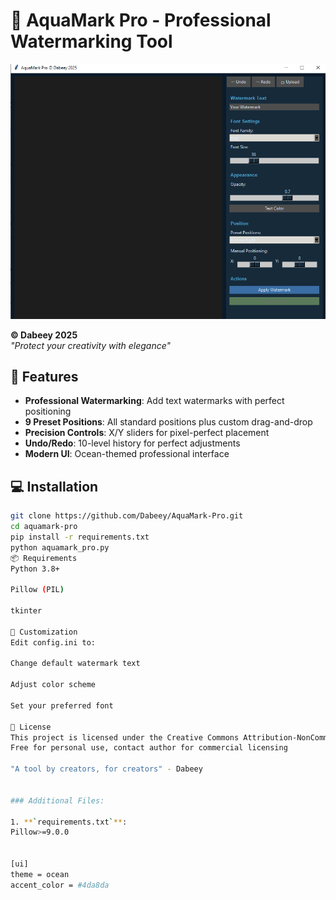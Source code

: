 # 🌊 AquaMark Pro - Professional Watermarking Tool

![AquaMark Pro Screenshot](screenshot.png)

**© Dabeey 2025**  
*"Protect your creativity with elegance"*

## 🚀 Features

- **Professional Watermarking**: Add text watermarks with perfect positioning
- **9 Preset Positions**: All standard positions plus custom drag-and-drop
- **Precision Controls**: X/Y sliders for pixel-perfect placement
- **Undo/Redo**: 10-level history for perfect adjustments
- **Modern UI**: Ocean-themed professional interface

## 💻 Installation

```bash
git clone https://github.com/Dabeey/AquaMark-Pro.git
cd aquamark-pro
pip install -r requirements.txt
python aquamark_pro.py
📦 Requirements
Python 3.8+

Pillow (PIL)

tkinter

🎨 Customization
Edit config.ini to:

Change default watermark text

Adjust color scheme

Set your preferred font

📜 License
This project is licensed under the Creative Commons Attribution-NonCommercial 4.0
Free for personal use, contact author for commercial licensing

"A tool by creators, for creators" - Dabeey


### Additional Files:

1. **`requirements.txt`**:
Pillow>=9.0.0


[ui]
theme = ocean
accent_color = #4da8da
